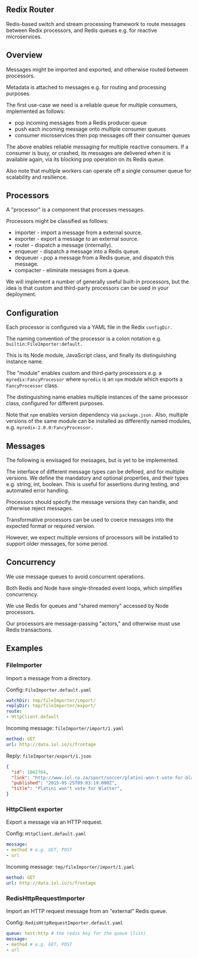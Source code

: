 
## Redix Router

Redis-based switch and stream processing framework to route messages between Redix processors, and Redis queues e.g. for reactive microservices.


## Overview

Messages might be imported and exported, and otherwise routed between processors.

Metadata is attached to messages e.g. for routing and processing purposes.

The first use-case we need is a reliable queue for multiple consumers, implemented as follows:
- pop incoming messages from a Redis producer queue
- push each incoming message onto multiple consumer queues
- consumer microservices then pop messages off their consumer queues

The above enables reliable messaging for multiple reactive consumers. If a consumer is busy, or crashed, its messages are delivered when it is available again, via its blocking pop operation on its Redis queue.

Also note that multiple workers can operate off a single consumer queue for scalability and resilience.


## Processors

A "processor" is a component that processes messages.

Processors might be classified as follows:
- importer - import a message from a external source.
- exporter - export a message to an external source.
- router - dispatch a message (internally).
- enqueuer - dispatch a message into a Redis queue.
- dequeuer - pop a message from a Redis queue, and dispatch this message.
- compacter - eliminate messages from a queue.

We will implement a number of generally useful built-in processors, but the idea is that custom and third-party processors can be used in your deployment.


## Configuration

Each processor is configured via a YAML file in the Redix `configDir.`

The naming convention of the processor is a colon notation e.g. `builtin:FileImporter:default.`

This is its Node module, JavaScript class, and finally its distinguishing instance name.

The "module" enables custom and third-party processors e.g. a `myredix:FancyProcessor` where `myredix` is an `npm` module which exports a `FancyProcessor` class.

The distinguishing name enables multiple instances of the same processor class, configured for different purposes.

Note that `npm` enables version dependency via `package.json.` Also, multiple versions of the same module can be installed as differently named modules, e.g. `myredix-2.0.0:FancyProcessor.`


## Messages

The following is envisaged for messages, but is yet to be implemented.

The interface of different message types can be defined, and for multiple versions. We define the mandatory and optional properties, and their types e.g. string, int, boolean. This is useful for assertions during testing, and automated error handling.

Processors should specify the message versions they can handle, and otherwise reject messages.

Transformative processors can be used to coerce messages into the expected format or required version.

However, we expect multiple versions of processors will be installed to support older messages, for some period.


## Concurrency

We use message queues to avoid concurrent operations.

Both Redis and Node have single-threaded event loops, which simplifies concurrency.

We use Redis for queues and "shared memory" accessed by Node processors.

Our processors are message-passing "actors," and otherwise must use Redis transactions.


## Examples

### FileImporter

Import a message from a directory.

Config: `FileImporter.default.yaml`
```yaml
watchDir: tmp/fileImporter/import/
replyDir: tmp/fileImporter/export/
route:
- HttpClient.default
```

Incoming message: `fileImporter/import/1.yaml`
```yaml
method: GET
url: http://data.iol.io/s/frontage
```

Reply: `fileImporter/export/1.json`
```json
{
  "id": 1862764,
  "link": "http://www.iol.co.za/sport/soccer/platini-won-t-vote-for-blatter",
  "published": "2015-05-25T09:03:19.000Z",
  "title": "Platini won’t vote for Blatter",
}
```

### HttpClient exporter

Export a message via an HTTP request.

Config: `HttpClient.default.yaml`
```yaml
message:
- method # e.g. GET, POST
- url
```

Incoming message: `tmp/fileImporter/import/1.yaml`
```yaml
method: GET
url: http://data.iol.io/s/frontage
```

### RedisHttpRequestImporter

Import an HTTP request message from an "external" Redis queue.

Config: `RedisHttpRequestImporter.default.yaml`
```yaml
queue: test:http # the redis key for the queue (list)
message:
- method # e.g. GET, POST
- url
```
